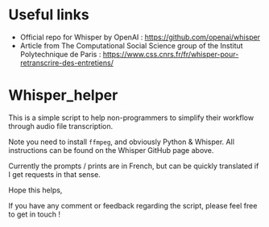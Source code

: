 # Useful links
- Official repo for Whisper by OpenAI : https://github.com/openai/whisper
- Article from The Computational Social Science group of the Institut Polytechnique de Paris : https://www.css.cnrs.fr/fr/whisper-pour-retranscrire-des-entretiens/

# Whisper_helper
This is a simple script to help non-programmers to simplify their workflow through audio file transcription.

Note you need to install ```ffmpeg```, and obviously Python & Whisper. All instructions can be found on the Whisper GitHub page above. 

Currently the prompts / prints are in French, but can be quickly translated if I get requests in that sense. 

Hope this helps, 

If you have any comment or feedback regarding the script, please feel free to get in touch ! 
